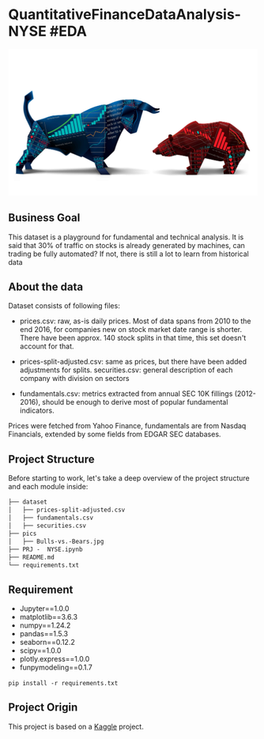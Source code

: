 # QuantitativeFinanceDataAnalysis-NYSE #EDA


![Project3](https://raw.githubusercontent.com/Dotto-Luis/Projects/main/Finance/NYSE/pics/Bulls-vs.-Bears.jpg)

## Business Goal

This dataset is a playground for fundamental and technical analysis. It is said that 30% of traffic on stocks is already generated by machines, can trading be fully automated? If not, there is still a lot to learn from historical data 


## About the data

Dataset consists of following files:

- prices.csv: raw, as-is daily prices. Most of data spans from 2010 to the end 2016, for companies new on stock market date range is shorter. There have been approx. 140 stock splits in that time, this set doesn't account for that.

- prices-split-adjusted.csv: same as prices, but there have been added adjustments for splits. 
securities.csv: general description of each company with division on sectors

- fundamentals.csv: metrics extracted from annual SEC 10K fillings (2012-2016), should be enough to derive most of popular fundamental indicators.

Prices were fetched from Yahoo Finance, fundamentals are from Nasdaq Financials, extended by some fields from EDGAR SEC databases.

## Project Structure

Before starting to work, let's take a deep overview of the project structure and each module inside:

```console
├── dataset
│   ├── prices-split-adjusted.csv
│   ├── fundamentals.csv
│   ├── securities.csv
├── pics
│   ├── Bulls-vs.-Bears.jpg
├── PRJ -  NYSE.ipynb
├── README.md
└── requirements.txt
```

## Requirement

- Jupyter==1.0.0
- matplotlib==3.6.3
- numpy==1.24.2
- pandas==1.5.3
- seaborn==0.12.2
- scipy==1.0.0
- plotly.express==1.0.0
- funpymodeling==0.1.7


```pip install -r requirements.txt```


## Project Origin

This project is based on a [Kaggle](https://www.kaggle.com/datasets/dgawlik/nyse) project.
